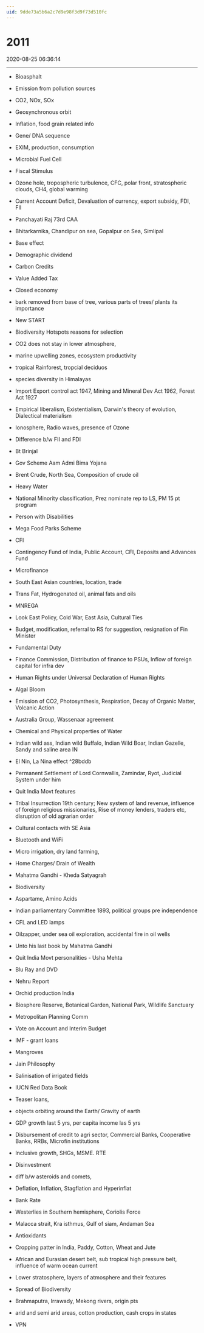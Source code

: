 ```yaml
---
uid: 9dde73a5b6a2c7d9e98f3d9f73d510fc
---
```


# 2011
2020-08-25 06:36:14


---


- Bioasphalt
- Emission from pollution sources 
- CO2, NOx, SOx
- Geosynchronous orbit
- Inflation, food grain related info
- Gene/ DNA sequence
- EXIM, production, consumption
- Microbial Fuel Cell
- Fiscal Stimulus
- Ozone hole, tropospheric turbulence, CFC, polar front, stratospheric clouds, CH4, global warming
- Current Account Deficit, Devaluation of currency, export subsidy, FDI, FII
- Panchayati Raj 73rd CAA
- Bhitarkarnika, Chandipur on sea, Gopalpur on Sea, Simlipal
- Base effect
- Demographic dividend
- Carbon Credits
- Value Added Tax
- Closed economy
- bark removed from base of tree, various parts of trees/ plants its importance
- New START
- Biodiversity Hotspots reasons for selection
- CO2 does not stay in lower atmosphere,

- marine upwelling zones, ecosystem productivity
- tropical Rainforest, tropcial deciduos
- species diversity in Himalayas
- Import Export control act 1947, Mining and Mineral Dev Act 1962, Forest Act 1927
- Empirical liberalism, Existentialism, Darwin's theory of evolution, Dialectical materialism
- Ionosphere, Radio waves, presence of Ozone
- Difference b/w FII and FDI
- Bt Brinjal
- Gov Scheme Aam Admi Bima Yojana
- Brent Crude, North Sea, Composition of crude oil
- Heavy Water
- National Minority classification, Prez nominate rep to LS, PM 15 pt program
- Person with Disabilities

- Mega Food Parks Scheme
- CFI
- Contingency Fund of India, Public Account, CFI, Deposits and Advances Fund
- Microfinance
- South East Asian countries, location, trade
- Trans Fat, Hydrogenated oil, animal fats and oils
- MNREGA
- Look East Policy, Cold War, East Asia, Cultural Ties
- Budget, modification, referral to RS for suggestion, resignation of Fin Minister
- Fundamental Duty
- Finance Commission, Distribution of finance to PSUs, Inflow of foreign capital for infra dev
- Human Rights under Universal Declaration of Human Rights
- Algal Bloom
- Emission of CO2, Photosynthesis, Respiration, Decay of Organic Matter, Volcanic Action
- Australia Group, Wassenaar agreement

- Chemical and Physical properties of Water
- Indian wild ass, Indian wild Buffalo, Indian Wild Boar, Indian Gazelle, Sandy and saline area IN
- El Nin, La Nina effect ^28bddb

- Permanent Settlement of Lord Cornwallis, Zamindar, Ryot, Judicial System under him
- Quit India Movt features
- Tribal Insurrection 19th century; New system of land revenue, influence of foreign religious missionaries, Rise of money lenders, traders etc, disruption of old agrarian order
- Cultural contacts with SE Asia
- Bluetooth and WiFi
- Micro irrigation, dry land farming,

- Home Charges/ Drain of Wealth

- Mahatma Gandhi - Kheda Satyagrah

- Biodiversity
- Aspartame, Amino Acids
- Indian parliamentary Committee 1893, political groups pre independence
- CFL and LED lamps

- Oilzapper, under sea oil exploration, accidental fire in oil wells
- Unto his last book by Mahatma Gandhi
- Quit India Movt personalities - Usha Mehta
- Blu Ray and DVD
- Nehru Report
- Orchid production India
- Biosphere Reserve, Botanical Garden, National Park, Wildlife Sanctuary
- Metropolitan Planning Comm
- Vote on Account and Interim Budget
- IMF - grant loans
- Mangroves
- Jain Philosophy
- Salinisation of irrigated fields
- IUCN Red Data Book
- Teaser loans,

- objects orbiting around the Earth/ Gravity of earth
- GDP growth last 5 yrs, per capita income las 5 yrs
- Disbursement of credit to agri sector, Commercial Banks, Cooperative Banks, RRBs, Microfin institutions
- Inclusive growth, SHGs, MSME. RTE
- Disinvestment
- diff b/w asteroids and comets,

- Deflation, Inflation, Stagflation and Hyperinflat
- Bank Rate

- Westerlies in Southern hemisphere, Coriolis Force
- Malacca strait, Kra isthmus, Gulf of siam, Andaman Sea
- Antioxidants
- Cropping patter in India, Paddy, Cotton, Wheat and Jute
- African and Eurasian desert belt, sub tropical high pressure belt, influence of warm ocean current
- Lower stratosphere, layers of atmosphere and their features
- Spread of Biodiversity
- Brahmaputra, Irrawady, Mekong rivers, origin pts
- arid and semi arid areas, cotton production, cash crops in states
- VPN












